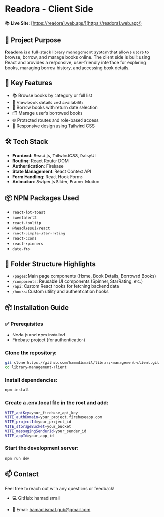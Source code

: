 # Readora - Client Side

📚 **Live Site:** [https://readora1.web.app/](https://readora1.web.app/)

## 📌 Project Purpose

**Readora** is a full-stack library management system that allows users to browse, borrow, and manage books online. The client side is built using React and provides a responsive, user-friendly interface for exploring books, managing borrow history, and accessing book details.

## 🚀 Key Features

- 📚 Browse books by category or full list
- 📖 View book details and availability
- 🛒 Borrow books with return date selection
- 🗂️ Manage user’s borrowed books
- 🌐 Protected routes and role-based access
- 📱 Responsive design using Tailwind CSS

## 🛠️ Tech Stack

- **Frontend**: React.js, TailwindCSS, DaisyUI
- **Routing**: React Router DOM
- **Authentication**: Firebase
- **State Management**: React Context API
- **Form Handling**: React Hook Forms
- **Animation**: Swiper.js Slider, Framer Motion

## 📦 NPM Packages Used

- `react-hot-toast`
- `sweetalert2`
- `react-tooltip`
- `@headlessui/react`
- `react-simple-star-rating`
- `react-icons`
- `react-spinners`
- `date-fns`

## 📂 Folder Structure Highlights

- `/pages`: Main page components (Home, Book Details, Borrowed Books)
- `/components`: Reusable UI components (Spinner, StarRating, etc.)
- `/api`: Custom React hooks for fetching backend data
- `/hooks`: Custom utility and authentication hooks

## 📦 Installation Guide

### ✅ Prerequisites

- Node.js and npm installed
- Firebase project (for authentication)

### Clone the repository:

```bash
git clone https://github.com/hamadismail/library-management-client.git
cd library-management-client
```

### Install dependencies:

```bash
npm install
```

### Create a .env.local file in the root and add:

```bash
VITE_apiKey=your_firebase_api_key
VITE_authDomain=your_project.firebaseapp.com
VITE_projectId=your_project_id
VITE_storageBucket=your_bucket
VITE_messagingSenderId=your_sender_id
VITE_appId=your_app_id
```

### Start the development server:

```bash
npm run dev
```

## 📫 Contact

Feel free to reach out with any questions or feedback!

- 💻 GitHub: hamadismail

- 📧 Email: hamad.ismail.gub@gmail.com
